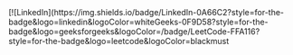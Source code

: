 <div align="left">
[![LinkedIn](https://img.shields.io/badge/LinkedIn-0A66C2?style=for-the-badge&logo=linkedin&logoColor=whiteGeeks-0F9D58?style=for-the-badge&logo=geeksforgeeks&logoColor=/badge/LeetCode-FFA116?style=for-the-badge&logo=leetcode&logoColor=blackmust 
